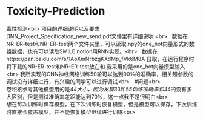 # Toxicity-Prediction
毒性检测\<br>
项目的详细说明以及要求DNN_Project_Specification_new_send.pdf文件里有详细说明.\<br>  
数据在NR-ER-test和NR-ER-test两个文件夹里，可以读取.npy的one_hot向量形式的数组数据，也有可以读取SMILE notion用RNN实现。\<br>  
数据在https://pan.baidu.com/s/1AoXmNrbzgKXdMp_fVk6M8A 自取，在运行程序时将下载的NR-ER-test和NR-ER-test放在和
我采用的是one_hot向量模型输入\<br> 
我所实现的CNN神经网络训练50轮可以达到90%的准确率，相关超参数的调试没有详细进行，有兴趣的同学可以进行调试\<br>  
#问题\<br>  
卷积核参考其他模型用的是4*4大小，因为发现3*3和5*5训练准确率和4*4的没有多大区别，但是测试准确率差距能达到70%，这一点我不是很明白\<br>  
想在每次训练时保存模型，在下次训练时恢复模型，但是模型可以保存，下次训练时直接会覆盖模型，并不能恢复模型继续进行训练\<br>  
